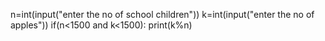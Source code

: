 n=int(input("enter the no of school children"))
k=int(input("enter the no of apples"))
if(n<1500 and k<1500):
    print(k%n)
